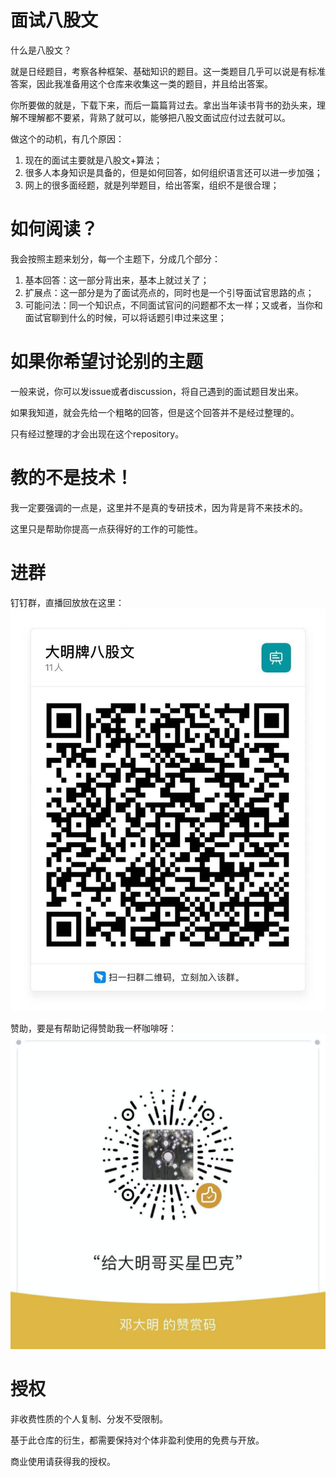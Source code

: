 # 面试八股文

什么是八股文？

就是日经题目，考察各种框架、基础知识的题目。这一类题目几乎可以说是有标准答案，因此我准备用这个仓库来收集这一类的题目，并且给出答案。

你所要做的就是，下载下来，而后一篇篇背过去。拿出当年读书背书的劲头来，理解不理解都不要紧，背熟了就可以，能够把八股文面试应付过去就可以。

做这个的动机，有几个原因：
1. 现在的面试主要就是八股文+算法；
2. 很多人本身知识是具备的，但是如何回答，如何组织语言还可以进一步加强；
3. 网上的很多面经题，就是列举题目，给出答案，组织不是很合理；

# 如何阅读？

我会按照主题来划分，每一个主题下，分成几个部分：
1. 基本回答：这一部分背出来，基本上就过关了；
2. 扩展点：这一部分是为了面试亮点的，同时也是一个引导面试官思路的点；
3. 可能问法：同一个知识点，不同面试官问的问题都不太一样；又或者，当你和面试官聊到什么的时候，可以将话题引申过来这里；

# 如果你希望讨论别的主题

一般来说，你可以发issue或者discussion，将自己遇到的面试题目发出来。

如果我知道，就会先给一个粗略的回答，但是这个回答并不是经过整理的。

只有经过整理的才会出现在这个repository。

# 教的不是技术！

我一定要强调的一点是，这里并不是真的专研技术，因为背是背不来技术的。

这里只是帮助你提高一点获得好的工作的可能性。

# 进群

钉钉群，直播回放放在这里：
![dingding](img/dingding.jpeg)

赞助，要是有帮助记得赞助我一杯咖啡呀：
![good_job.png](img/good_job.png)

# 授权

非收费性质的个人复制、分发不受限制。

基于此仓库的衍生，都需要保持对个体非盈利使用的免费与开放。

商业使用请获得我的授权。

